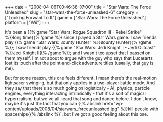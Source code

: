 +++
date = "2008-04-06T00:46:38-07:00"
title = "Star Wars: The Force Unleashed"
slug = "star-wars-the-force-unleashed-6"
category = ["Looking Forward To It"]
game = ["Star Wars: The Force Unleashed"]
platform = ["Wii"]
+++

It's been a {{% game "Star Wars: Rogue Squadron III - Rebel Strike" %}}long time{{% /game %}} since I played a Star Wars game.  I saw friends play {{% game "Star Wars: Bounty Hunter" %}}Bounty Hunter{{% /game %}}; I saw friends play {{% game "Star Wars: Jedi Knight II - Jedi Outcast" %}}Jedi Knight II{{% /game %}}; and I wasn't too upset that I passed on them myself.  I'm not about to argue with the guy who says that Lucasarts lost its touch after the point-and-click adventure titles (usually, that guy is me).

But for some reason, this one feels different.  I mean there's the real-motion lightsaber swinging, but that only applies in a two-player battle mode.  And they say that there's so much going on logistically - AI, physics, particle engines, everything interacting intrinsically - that it's a sort of magical hyperrealism; but we've all heard that song and dance before.  I don't know, maybe it's just the fact that you can {{% abslink href="wp-content/uploads/2008/04/starwars_forceunleashed.jpg" %}}kill people with spaceships{{% /abslink %}}, but I've got a good feeling about this one.
